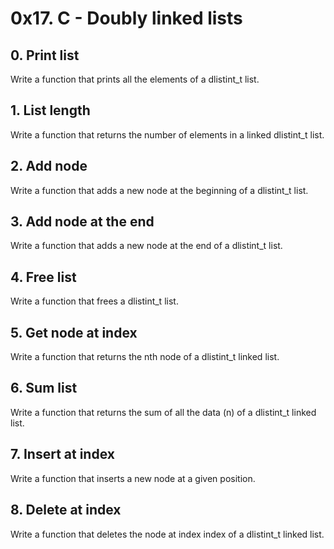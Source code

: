 # 0x17. C - Doubly linked lists
## 0. Print list
Write a function that prints all the elements of a dlistint_t list.
## 1. List length
Write a function that returns the number of elements in a linked dlistint_t list.
## 2. Add node
Write a function that adds a new node at the beginning of a dlistint_t list.
## 3. Add node at the end
Write a function that adds a new node at the end of a dlistint_t list.
## 4. Free list
Write a function that frees a dlistint_t list.
## 5. Get node at index
Write a function that returns the nth node of a dlistint_t linked list.
## 6. Sum list
Write a function that returns the sum of all the data (n) of a dlistint_t linked list.
## 7. Insert at index
Write a function that inserts a new node at a given position.
## 8. Delete at index
Write a function that deletes the node at index index of a dlistint_t linked list.

